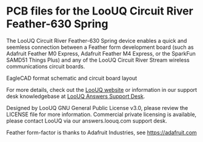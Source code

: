 # PCB files for the LooUQ Circuit River Feather-630 Spring 

The LooUQ Circuit River Feather-630 Spring device enables a quick and seemless connection between a Feather form development board (such as Adafruit Feather M0 Express, Adafruit Feather M4 Express, or the SparkFun SAMD51 Things Plus) and any of the LooUQ Circuit River Stream wireless communications circuit boards.

EagleCAD format schematic and circuit board layout

For more details, check out the [LooUQ website](http://www.loouq.com) or information in our support desk knowledgebase at [LooUQ Answers Support Desk](http://answers.loouq.com).

Designed by LooUQ
GNU General Public License v3.0, please review the LICENSE file for more information. Commercial private licensing is available, please contact LooUQ via our answers.loouq.com support desk.

Feather form-factor is thanks to Adafruit Industries, see https://adafruit.com